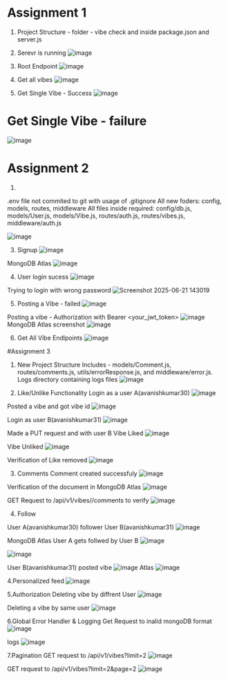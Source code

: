# Assignment 1
1. Project Structure - folder - vibe check and inside package.json and server.js
2. Serevr is running 
![image](https://github.com/user-attachments/assets/90fc43cd-93d4-4182-aa18-07683ed6d652)

3. Root Endpoint
![image](https://github.com/user-attachments/assets/132ce406-681a-4425-8f83-5bec8c2618a1)

4. Get all vibes
![image](https://github.com/user-attachments/assets/ca3fd28a-e6d3-44aa-a7c9-bdd786fe1d68)

5. Get Single Vibe - Success
![image](https://github.com/user-attachments/assets/6aa0e7bf-26c1-4295-9ef1-6a626f6d2dd6)

# Get Single Vibe - failure
![image](https://github.com/user-attachments/assets/311660ac-6375-45f5-9efc-efd247c1b1b2)

# Assignment 2
1.
.env file not commited to git with usage of .gitignore
All new foders: config, models, routes, middleware
All files inside required: config/db.js, models/User.js, models/Vibe.js, routes/auth.js, routes/vibes.js, middleware/auth.js

![image](https://github.com/user-attachments/assets/c24dbf47-2640-45ff-9159-e6d33297f3e8)

3. Signup
![image](https://github.com/user-attachments/assets/1b739316-ddb6-4d40-a1b2-c1970443e969)

MongoDB Atlas
![image](https://github.com/user-attachments/assets/252c1c8a-194c-4957-b906-408fc9304f30)


4. User login sucess
![image](https://github.com/user-attachments/assets/a3f01172-ebdd-43d9-a32a-6cf88ea6a724)


Trying to login with wrong password
![Screenshot 2025-06-21 143019](https://github.com/user-attachments/assets/c60d5af0-df79-401f-b7f1-23cf1d8294d8)

5. Posting a Vibe - failed
![image](https://github.com/user-attachments/assets/88aac57f-cc42-40f1-95ed-004a23f5e95b)

Posting a vibe - Authorization with Bearer <your_jwt_token>
![image](https://github.com/user-attachments/assets/f62b1608-bd6c-444a-8d82-bda32ad1bda7)
MongoDB Atlas screenshot 
![image](https://github.com/user-attachments/assets/ae88cf73-8fe1-4816-8a1c-f9b28db83ac5)

6. Get All Vibe Endlpoints
![image](https://github.com/user-attachments/assets/daf5006a-af55-439d-bb79-cd1da6b433c2)

#Assignment 3

1. New Project Structure
Includes - models/Comment.js, routes/comments.js, utils/errorResponse.js, and middleware/error.js.
Logs directory containing logs files
![image](https://github.com/user-attachments/assets/ad7f4d57-75e0-4e48-95b7-af85321f961f)

2. Like/Unlike Functionality
Login as a user A(avanishkumar30)
![image](https://github.com/user-attachments/assets/867b931f-121c-4679-9046-3947e75222b6)

Posted a vibe and got vibe id
![image](https://github.com/user-attachments/assets/e6b0a307-502d-483c-8753-09eed9b34b31)

Login as user B(avanishkumar31)
![image](https://github.com/user-attachments/assets/98f46930-8d56-4d9f-a4cb-01f01949a930)

Made a PUT request and with user B 
Vibe Liked
![image](https://github.com/user-attachments/assets/e352a180-292b-4464-af7e-5186d71e6f15)

Vibe Unliked
![image](https://github.com/user-attachments/assets/50024f1a-fcb1-4945-baf6-bb4558d0e92a)

Verification of Like removed
![image](https://github.com/user-attachments/assets/3207bfe2-07a0-4f8f-bf19-1958d893fb56)

3. Comments
Comment created successfuly
![image](https://github.com/user-attachments/assets/c1335deb-936c-4057-b3b4-0e1467e3bee8)

Verification of the document in MongoDB Atlas
![image](https://github.com/user-attachments/assets/48217380-d355-4da7-b77e-4cdb9623b835)

GET Request to /api/v1/vibes/<VibeID>/comments to verify
![image](https://github.com/user-attachments/assets/a3031f68-9643-438c-a19a-8f5822d448a1)

4. Follow

User A(avanishkumar30) follower User B(avanishkumar31)
![image](https://github.com/user-attachments/assets/11071ba8-9a88-426e-9849-786d4e5d2835)

MongoDB Atlas User A gets follwed by User B
![image](https://github.com/user-attachments/assets/ad73d979-6784-4a48-81ea-9eb45d5dc373)

![image](https://github.com/user-attachments/assets/296edb32-fb9f-425a-b02b-1c93cd4aba05)

User B(avanishkumar31) posted vibe
![image](https://github.com/user-attachments/assets/c06f2d92-2066-44c0-91b3-9c8da0d456f9)
Atlas
![image](https://github.com/user-attachments/assets/6e5e9174-34ac-44a0-aa1c-b6a93cf3d21a)

4.Personalized feed
![image](https://github.com/user-attachments/assets/fbc603af-5b08-450c-85dc-a721559d1824)


5.Authorization 
Deleting vibe by diffrent User
![image](https://github.com/user-attachments/assets/11818a4f-4a9b-47f8-acc9-6a36168b488b)

Deleting a vibe by same user
![image](https://github.com/user-attachments/assets/22dbc589-dee9-40f1-8327-f4af96cafa0b)

6.Global Error Handler & Logging
Get Request to inalid mongoDB format
![image](https://github.com/user-attachments/assets/48805001-404a-4b2d-b90d-3b3071fe7e1a)

logs
![image](https://github.com/user-attachments/assets/2008b693-96af-4476-a358-9164ed1b51e7)

7.Pagination
GET request to /api/v1/vibes?limit=2
![image](https://github.com/user-attachments/assets/9914c7e4-f549-4c3a-acaa-3bd095f8ee67)

GET request to /api/v1/vibes?limit=2&page=2
![image](https://github.com/user-attachments/assets/1b5d5bed-0af0-4ba0-8610-2523894c6050)









